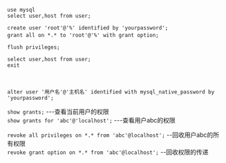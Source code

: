 
`use mysql`   
`select user,host from user;`  
  

`create user 'root'@'%' identified by 'yourpassword';`   
​
`grant all on *.* to 'root'@'%' with grant option;`   
 
`flush privileges;`  


`select user,host from user;`  
`exit`  




​




 
`alter user '用户名'@'主机名' identified with mysql_native_password by 'yourpassword';`    

`show grants;`  ---查看当前用户的权限  
`show grants for 'abc'@'localhost';`  ---查看用户abc的权限  

`revoke all privileges on *.* from 'abc'@localhost';`   --回收用户abc的所有权限  
`revoke grant option on *.* from 'abc'@localhost';`   --回收权限的传递  
